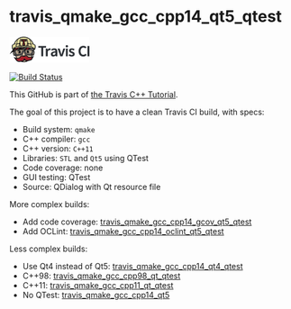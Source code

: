 # travis_qmake_gcc_cpp14_qt5_qtest

[![Travis CI logo](TravisCI.png)](https://travis-ci.org)

[![Build Status](https://travis-ci.org/richelbilderbeek/travis_qmake_gcc_cpp14_qt5_qtest.svg?branch=master)](https://travis-ci.org/richelbilderbeek/travis_qmake_gcc_cpp14_qt5_qtest)

This GitHub is part of [the Travis C++ Tutorial](https://github.com/richelbilderbeek/travis_cpp_tutorial).

The goal of this project is to have a clean Travis CI build, with specs:
 * Build system: `qmake`
 * C++ compiler: `gcc`
 * C++ version: `C++11`
 * Libraries: `STL` and `Qt5` using QTest
 * Code coverage: none
 * GUI testing: QTest
 * Source: QDialog with Qt resource file

More complex builds:
 * Add code coverage: [travis_qmake_gcc_cpp14_gcov_qt5_qtest](https://www.github.com/richelbilderbeek/travis_qmake_gcc_cpp14_gcov_qt5_qtest)
 * Add OCLint: [travis_qmake_gcc_cpp14_oclint_qt5_qtest](https://www.github.com/richelbilderbeek/travis_qmake_gcc_cpp14_oclint_qt5_qtest)

Less complex builds:
 * Use Qt4 instead of Qt5: [travis_qmake_gcc_cpp14_qt4_qtest](https://www.github.com/richelbilderbeek/travis_qmake_gcc_cpp14_qt4_qtest)
 * C++98: [travis_qmake_gcc_cpp98_qt_qtest](https://www.github.com/richelbilderbeek/travis_qmake_gcc_cpp98_qt_qtest)
 * C++11: [travis_qmake_gcc_cpp11_qt_qtest](https://www.github.com/richelbilderbeek/travis_qmake_gcc_cpp11_qt_qtest)
 * No QTest: [travis_qmake_gcc_cpp14_qt5](https://www.github.com/richelbilderbeek/travis_qmake_gcc_cpp14_qt5)
